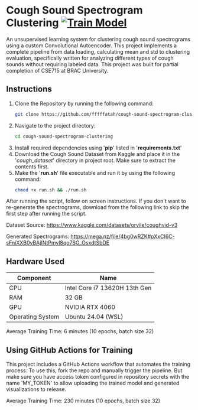 # Cough Sound Spectrogram Clustering [![Train Model](https://github.com/fffffatah/cough-sound-spectrogram-clustering/actions/workflows/train-model.yml/badge.svg)](https://github.com/fffffatah/cough-sound-spectrogram-clustering/actions/workflows/train-model.yml)

An unsupervised learning system for clustering cough sound spectrograms using a custom Convolutional Autoencoder.
This project implements a complete pipeline from data loading, calculating mean and std to clustering evaluation,
specifically written for analyzing different types of cough sounds without requiring labeled data. This project was
built for partial completion of CSE715 at BRAC University.

## Instructions

1. Clone the Repository by running the following command:
   ```bash
   git clone https://github.com/fffffatah/cough-sound-spectrogram-clustering.git
   
2. Navigate to the project directory:
   ```bash
   cd cough-sound-spectrogram-clustering
   
3. Install required dependencies using '**pip**' listed in '**requirements.txt**'
4. Download the Cough Sound Dataset from Kaggle and place it in the '_cough_dataset_' directory in project root. Make sure to extract the contents first.
5. Make the '**run.sh**' file executable and run it by using the following command:
   ```bash
   chmod +x run.sh && ./run.sh
    ```
After running the script, follow on screen instructions. If you don't want to re-generate the spectrograms, download from the following link to skip the first step after running the script.

Dataset Source: https://www.kaggle.com/datasets/orvile/coughvid-v3

Generated Spectrograms: https://mega.nz/file/4bg0wRZK#pXxCI6C-sFniXXB0yBAjINtPmyl8qo7SG_OsxdtSbDE

## Hardware Used

| Component       | Name                          |
|-----------------|-------------------------------|
| CPU             | Intel Core i7 13620H 13th Gen |
| RAM             | 32 GB                         |
| GPU             | NVIDIA RTX 4060               |
| Operating System| Ubuntu 24.04 (WSL)            |

Average Training Time: 6 minutes (10 epochs, batch size 32)

## Using GitHub Actions for Training
This project includes a GitHub Actions workflow that automates the training process. To use this, fork the repo and manually trigger the pipeline. 
But make sure you have access token configured in repository secrets with the name 'MY_TOKEN' to allow uploading the trained model and generated visualizations 
to release.

Average Training Time: 230 minutes (10 epochs, batch size 32)